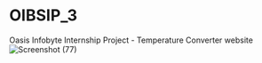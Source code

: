 # OIBSIP_3
Oasis Infobyte Internship Project - Temperature Converter website
![Screenshot (77)](https://github.com/Varunshah03/OIBSIP_3/assets/104091981/43dd9c33-83c8-40b4-bbc1-92e5978f0037)
